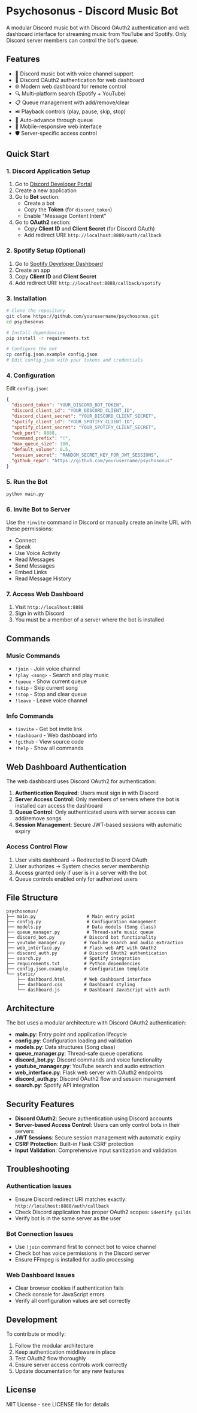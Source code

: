 # Psychosonus - Discord Music Bot

A modular Discord music bot with Discord OAuth2 authentication and web dashboard interface for streaming music from YouTube and Spotify. Only Discord server members can control the bot's queue.

## Features

- 🎵 Discord music bot with voice channel support
- 🔐 Discord OAuth2 authentication for web dashboard
- 🌐 Modern web dashboard for remote control
- 🔍 Multi-platform search (Spotify + YouTube)
- 📋 Queue management with add/remove/clear
- ⏯️ Playback controls (play, pause, skip, stop)
- 🔄 Auto-advance through queue
- 📱 Mobile-responsive web interface
- 🛡️ Server-specific access control

## Quick Start

### 1. Discord Application Setup

1. Go to [Discord Developer Portal](https://discord.com/developers/applications)
2. Create a new application
3. Go to **Bot** section:
   - Create a bot
   - Copy the **Token** (for `discord_token`)
   - Enable "Message Content Intent"
4. Go to **OAuth2** section:
   - Copy **Client ID** and **Client Secret** (for Discord OAuth)
   - Add redirect URI: `http://localhost:8888/auth/callback`

### 2. Spotify Setup (Optional)

1. Go to [Spotify Developer Dashboard](https://developer.spotify.com/dashboard)
2. Create an app
3. Copy **Client ID** and **Client Secret**
4. Add redirect URI: `http://localhost:8888/callback/spotify`

### 3. Installation

```bash
# Clone the repository
git clone https://github.com/yourusername/psychosonus.git
cd psychosonus

# Install dependencies
pip install -r requirements.txt

# Configure the bot
cp config.json.example config.json
# Edit config.json with your tokens and credentials
```

### 4. Configuration

Edit `config.json`:

```json
{
  "discord_token": "YOUR_DISCORD_BOT_TOKEN",
  "discord_client_id": "YOUR_DISCORD_CLIENT_ID", 
  "discord_client_secret": "YOUR_DISCORD_CLIENT_SECRET",
  "spotify_client_id": "YOUR_SPOTIFY_CLIENT_ID",
  "spotify_client_secret": "YOUR_SPOTIFY_CLIENT_SECRET",
  "web_port": 8888,
  "command_prefix": "!",
  "max_queue_size": 100,
  "default_volume": 0.5,
  "session_secret": "RANDOM_SECRET_KEY_FOR_JWT_SESSIONS",
  "github_repo": "https://github.com/yourusername/psychosonus"
}
```

### 5. Run the Bot

```bash
python main.py
```

### 6. Invite Bot to Server

Use the `!invite` command in Discord or manually create an invite URL with these permissions:
- Connect
- Speak  
- Use Voice Activity
- Read Messages
- Send Messages
- Embed Links
- Read Message History

### 7. Access Web Dashboard

1. Visit `http://localhost:8888`
2. Sign in with Discord
3. You must be a member of a server where the bot is installed

## Commands

### Music Commands
- `!join` - Join voice channel
- `!play <song>` - Search and play music
- `!queue` - Show current queue
- `!skip` - Skip current song
- `!stop` - Stop and clear queue
- `!leave` - Leave voice channel

### Info Commands
- `!invite` - Get bot invite link
- `!dashboard` - Web dashboard info
- `!github` - View source code
- `!help` - Show all commands

## Web Dashboard Authentication

The web dashboard uses Discord OAuth2 for authentication:

1. **Authentication Required**: Users must sign in with Discord
2. **Server Access Control**: Only members of servers where the bot is installed can access the dashboard
3. **Queue Control**: Only authenticated users with server access can add/remove songs
4. **Session Management**: Secure JWT-based sessions with automatic expiry

### Access Control Flow

1. User visits dashboard → Redirected to Discord OAuth
2. User authorizes → System checks server membership  
3. Access granted only if user is in a server with the bot
4. Queue controls enabled only for authorized users

## File Structure

```
psychosonus/
├── main.py                   # Main entry point
├── config.py                 # Configuration management
├── models.py                 # Data models (Song class)
├── queue_manager.py          # Thread-safe music queue
├── discord_bot.py           # Discord bot functionality
├── youtube_manager.py       # YouTube search and audio extraction
├── web_interface.py         # Flask web API with OAuth2
├── discord_auth.py          # Discord OAuth2 authentication
├── search.py                # Spotify integration
├── requirements.txt         # Python dependencies
├── config.json.example      # Configuration template
└── static/
    ├── dashboard.html       # Web dashboard interface
    ├── dashboard.css        # Dashboard styling
    └── dashboard.js         # Dashboard JavaScript with auth
```

## Architecture

The bot uses a modular architecture with Discord OAuth2 authentication:

- **main.py**: Entry point and application lifecycle
- **config.py**: Configuration loading and validation
- **models.py**: Data structures (Song class)
- **queue_manager.py**: Thread-safe queue operations
- **discord_bot.py**: Discord commands and voice functionality
- **youtube_manager.py**: YouTube search and audio extraction
- **web_interface.py**: Flask web server with OAuth2 endpoints
- **discord_auth.py**: Discord OAuth2 flow and session management
- **search.py**: Spotify API integration

## Security Features

- **Discord OAuth2**: Secure authentication using Discord accounts
- **Server-based Access Control**: Users can only control bots in their servers
- **JWT Sessions**: Secure session management with automatic expiry
- **CSRF Protection**: Built-in Flask CSRF protection
- **Input Validation**: Comprehensive input sanitization and validation

## Troubleshooting

### Authentication Issues
- Ensure Discord redirect URI matches exactly: `http://localhost:8888/auth/callback`
- Check Discord application has proper OAuth2 scopes: `identify guilds`
- Verify bot is in the same server as the user

### Bot Connection Issues  
- Use `!join` command first to connect bot to voice channel
- Check bot has voice permissions in the Discord server
- Ensure FFmpeg is installed for audio processing

### Web Dashboard Issues
- Clear browser cookies if authentication fails
- Check console for JavaScript errors
- Verify all configuration values are set correctly

## Development

To contribute or modify:

1. Follow the modular architecture
2. Keep authentication middleware in place
3. Test OAuth2 flow thoroughly
4. Ensure server access controls work correctly
5. Update documentation for any new features

## License

MIT License - see LICENSE file for details
